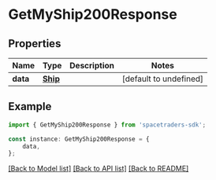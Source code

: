 # GetMyShip200Response



## Properties

Name | Type | Description | Notes
------------ | ------------- | ------------- | -------------
**data** | [**Ship**](Ship.md) |  | [default to undefined]

## Example

```typescript
import { GetMyShip200Response } from 'spacetraders-sdk';

const instance: GetMyShip200Response = {
    data,
};
```

[[Back to Model list]](../README.md#documentation-for-models) [[Back to API list]](../README.md#documentation-for-api-endpoints) [[Back to README]](../README.md)
